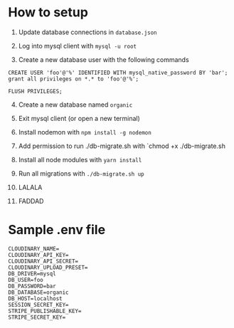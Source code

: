 # How to setup

1. Update database connections in `database.json`

2. Log into mysql client with `mysql -u root`

3. Create a new database user with the following commands
```
CREATE USER 'foo'@'%' IDENTIFIED WITH mysql_native_password BY 'bar';
grant all privileges on *.* to 'foo'@'%';

FLUSH PRIVILEGES;
```

4. Create a new database named `organic`

5. Exit mysql client (or open a new terminal)

6. Install nodemon with `npm install -g nodemon`

7. Add permission to run ./db-migrate.sh with `chmod +x ./db-migrate.sh

8. Install all node modules with `yarn install`

9. Run all migrations with `./db-migrate.sh up`

10. LALALA

11. FADDAD


# Sample .env file
```
CLOUDINARY_NAME=
CLOUDINARY_API_KEY=
CLOUDINARY_API_SECRET=
CLOUDINARY_UPLOAD_PRESET=
DB_DRIVER=mysql
DB_USER=foo
DB_PASSWORD=bar
DB_DATABASE=organic
DB_HOST=localhost
SESSION_SECRET_KEY=
STRIPE_PUBLISHABLE_KEY=
STRIPE_SECRET_KEY=
```
